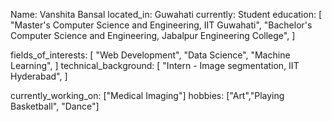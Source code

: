 Name: Vanshita Bansal
located_in: Guwahati
currently: Student
education:
  [
    "Master's Computer Science and Engineering, IIT Guwahati",
    "Bachelor's  Computer Science and Engineering, Jabalpur Engineering College",
  ]

fields_of_interests:
  [
    "Web Development",
    "Data Science",
    "Machine Learning",
  ]
technical_background:
  [
    "Intern - Image segmentation, IIT Hyderabad",
  ]
  
currently_working_on: ["Medical Imaging"]
hobbies: ["Art","Playing Basketball", "Dance"]
<!---
AshishAshok635/AshishAshok635 is a ✨ special ✨ repository because its `README.md` (this file) appears on your GitHub profile.
You can click the Preview link to take a look at your changes.
--->
